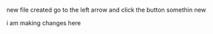  new file created
 go to the left arrow and click the button
somethin new

i am making changes here
